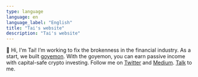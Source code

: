 ```yaml
---
type: language
language: en
language_label: "English"
title: "Tai's website"
description: "Tai's website"
---
```


👋 Hi, I'm Tai! I’m working to fix the brokenness in the financial industry. As a start, we built [goyemon](https://goyemon.io). With the goyemon, you can earn passive income with capital-safe crypto investing. Follow me on [Twitter](https://twitter.com/taisuke_mino) and [Medium](https://medium.com/@taisukemino). [Talk](https://calendly.com/tai/chat-international-30) to me. 
